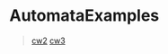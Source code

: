 # AutomataExamples
> [cw2](https://zeynasip.github.io/AutomataExamples/cw2.html)
> [cw3](https://zeynasip.github.io/AutomataExamples/cw3.html)
